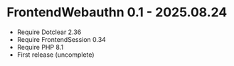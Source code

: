 FrontendWebauthn 0.1 - 2025.08.24
==========================================================
* Require Dotclear 2.36
* Require FrontendSession 0.34
* Require PHP 8.1
* First release (uncomplete)
